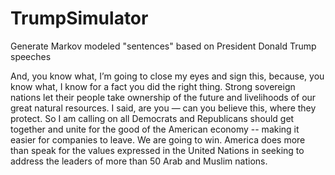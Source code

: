 # TrumpSimulator
Generate Markov modeled "sentences" based on President Donald Trump speeches

And, you know what, I’m going to close my eyes and sign this, because, you know what, I know for a fact you did the right thing.
Strong sovereign nations let their people take ownership of the future and livelihoods of our great natural resources.
I said, are you — can you believe this, where they protect.
So I am calling on all Democrats and Republicans should get together and unite for the good of the American economy -- making it easier for companies to leave.
We are going to win.
America does more than speak for the values expressed in the United Nations in seeking to address the leaders of more than 50 Arab and Muslim nations.
